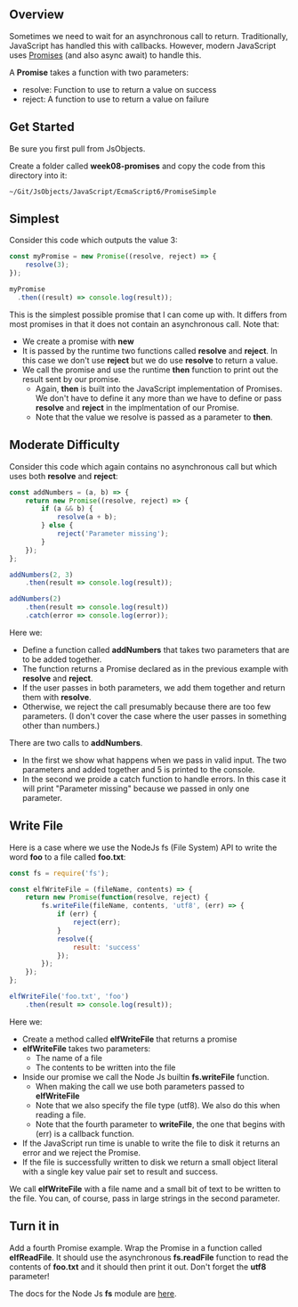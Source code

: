 ## Overview

Sometimes we need to wait for an asynchronous call to return. Traditionally, JavaScript has handled this with callbacks. However, modern JavaScript uses [Promises][pmdn] (and also async await) to handle this.

A **Promise** takes a function with two parameters:

- resolve: Function to use to return a value on success
- reject: A function to use to return a value on failure


## Get Started

Be sure you first pull from JsObjects.

Create a folder called **week08-promises** and copy the code from this directory into it:

    ~/Git/JsObjects/JavaScript/EcmaScript6/PromiseSimple

## Simplest

Consider this code which outputs the value 3:

```javascript
const myPromise = new Promise((resolve, reject) => {
    resolve(3);
});

myPromise
  .then((result) => console.log(result));
```

This is the simplest possible promise that I can come up with. It differs from most promises in that it does not contain an asynchronous call. Note that:

- We create a promise with **new**
- It is passed by the runtime two functions called **resolve** and **reject**. In this case we don't use **reject** but we do use **resolve** to return a value.
- We call the promise and use the runtime **then** function to print out the result sent by our promise.
  - Again, **then** is built into the JavaScript implementation of Promises. We don't have to define it any more than we have to define or pass **resolve** and **reject** in the implmentation of our Promise.
  - Note that the value we resolve is passed as a parameter to **then**.


## Moderate Difficulty

Consider this code which again contains no asynchronous call but which uses both **resolve** and **reject**:

```JavaScript
const addNumbers = (a, b) => {
    return new Promise((resolve, reject) => {
        if (a && b) {
            resolve(a + b);
        } else {
            reject('Parameter missing');
        }
    });
};

addNumbers(2, 3)
    .then(result => console.log(result));

addNumbers(2)
    .then(result => console.log(result))
    .catch(error => console.log(error));
```

Here we:

- Define a function called **addNumbers** that takes two parameters that are to be added together.
- The function returns a Promise declared as in the previous example with **resolve** and **reject**.
- If the user passes in both parameters, we add them together and return them with **resolve**.
- Otherwise, we reject the call presumably because there are too few parameters. (I don't cover the case where the user passes in something other than numbers.)

There are two calls to **addNumbers**.

- In the first we show what happens when we pass in valid input. The two parameters and added together and 5 is printed to the console.
- In the second we proide a catch function to handle errors. In this case it will print "Parameter missing" because we passed in only one parameter.

## Write File

Here is a case where we use the NodeJs fs (File System) API to write the word **foo** to a file called **foo.txt**:

```javascript
const fs = require('fs');

const elfWriteFile = (fileName, contents) => {
    return new Promise(function(resolve, reject) {
        fs.writeFile(fileName, contents, 'utf8', (err) => {
            if (err) {
                reject(err);
            }
            resolve({
                result: 'success'
            });
        });
    });
};

elfWriteFile('foo.txt', 'foo')
    .then(result => console.log(result));
```

Here we:

- Create a method called **elfWriteFile** that returns a promise
- **elfWriteFile** takes two parameters:
  - The name of a file
  - The contents to be written into the file
- Inside our promise we call the Node Js builtin **fs.writeFile** function.
  - When making the call we use both parameters passed to **elfWriteFile**
  - Note that we also specify the file type (utf8). We also do this when reading a file.
  - Note that the fourth parameter to **writeFile**, the one that begins with (err) is a callback function.
- If the JavaScript run time is unable to write the file to disk it returns an error and we reject the Promise.
- If the file is successfully written to disk we return a small object literal with a single key value pair set to result and success.

We call **elfWriteFile** with a file name and a small bit of text to be written to the file. You can, of course, pass in large strings in the second parameter.

## Turn it in

Add a fourth Promise example. Wrap the Promise in a function called **elfReadFile**. It should use the asynchronous **fs.readFile** function to read the contents of **foo.txt** and it should then print it out. Don't forget the **utf8** parameter!

The docs for the Node Js **fs** module are [here](https://nodejs.org/api/fs.html).

[pmdn]: https://developer.mozilla.org/en-US/docs/Web/JavaScript/Reference/Global_Objects/Promise
